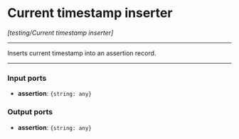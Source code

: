 # Current timestamp inserter

_[testing/Current timestamp inserter]_

---

Inserts current timestamp into an assertion record. <br>

---

### Input ports

* __assertion__: ` {string: any} `

### Output ports

* __assertion__: ` {string: any} `

